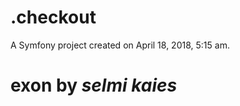 .checkout
=========

A Symfony project created on April 18, 2018, 5:15 am.
# exon by _selmi kaies_ 
